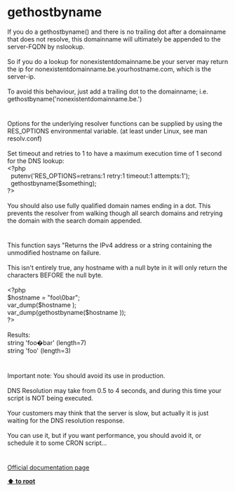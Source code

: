 # gethostbyname




<div class="phpcode"><span class="html">
If you do a gethostbyname() and there is no trailing dot after a domainname that does not resolve, this domainname will ultimately be appended to the server-FQDN by nslookup.<br><br>So if you do a lookup for nonexistentdomainname.be your server may return the ip for nonexistentdomainname.be.yourhostname.com, which is the server-ip.<br><br>To avoid this behaviour, just add a trailing dot to the domainname; i.e. gethostbyname(&apos;nonexistentdomainname.be.&apos;)</span>
</div>
  

#


<div class="phpcode"><span class="html">
Options for the underlying resolver functions can be supplied by using the RES_OPTIONS environmental variable. (at least under Linux, see man resolv.conf)<br><br>Set timeout and retries to 1 to have a maximum execution time of 1 second for the DNS lookup:<br><span class="default">&lt;?php<br>&#xA0; putenv</span><span class="keyword">(</span><span class="string">&apos;RES_OPTIONS=retrans:1 retry:1 timeout:1 attempts:1&apos;</span><span class="keyword">);<br>&#xA0; </span><span class="default">gethostbyname</span><span class="keyword">(</span><span class="default">$something</span><span class="keyword">);<br></span><span class="default">?&gt;<br></span><br>You should also use fully qualified domain names ending in a dot. This prevents the resolver from walking though all search domains and retrying the domain with the search domain appended.</span>
</div>
  

#


<div class="phpcode"><span class="html">
This function says &quot;Returns the IPv4 address or a string containing the unmodified hostname on failure.<br><br>This isn&apos;t entirely true, any hostname with a null byte in it will only return the characters BEFORE the null byte.<br><br><span class="default">&lt;?php<br>$hostname </span><span class="keyword">= </span><span class="string">&quot;foo\0bar&quot;</span><span class="keyword">;<br></span><span class="default">var_dump</span><span class="keyword">(</span><span class="default">$hostname </span><span class="keyword">);<br></span><span class="default">var_dump</span><span class="keyword">(</span><span class="default">gethostbyname</span><span class="keyword">(</span><span class="default">$hostname </span><span class="keyword">));<br></span><span class="default">?&gt;<br></span><br>Results:<br>string &apos;foo&#xFFFD;bar&apos; (length=7)<br>string &apos;foo&apos; (length=3)</span>
</div>
  

#


<div class="phpcode"><span class="html">
Important note: You should avoid its use in production.<br><br>DNS Resolution may take from 0.5 to 4 seconds, and during this time your script is NOT being executed.<br><br>Your customers may think that the server is slow, but actually it is just waiting for the DNS resolution response.<br><br>You can use it, but if you want performance, you should avoid it, or schedule it to some CRON script...</span>
</div>
  

#

[Official documentation page](https://www.php.net/manual/en/function.gethostbyname.php)

**[⬆ to root](/)**